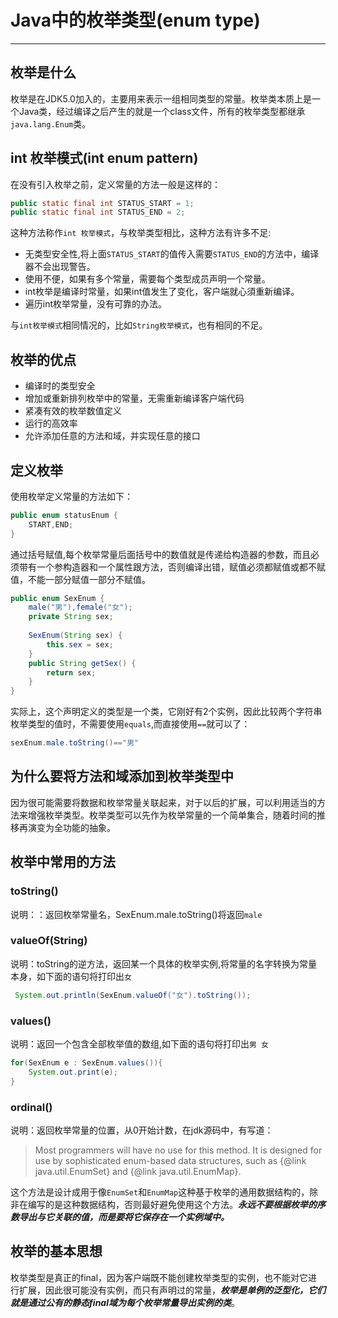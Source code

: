 ﻿# Java中的枚举类型(enum type)

---
## 枚举是什么
枚举是在JDK5.0加入的，主要用来表示一组相同类型的常量。枚举类本质上是一个Java类，经过编译之后产生的就是一个class文件，所有的枚举类型都继承`java.lang.Enum`类。

## int 枚举模式(int enum pattern)
在没有引入枚举之前，定义常量的方法一般是这样的：
```java
public static final int STATUS_START = 1;
public static final int STATUS_END = 2;
```
这种方法称作`int 枚举模式`，与枚举类型相比，这种方法有许多不足:

+ 无类型安全性,将上面`STATUS_START`的值传入需要`STATUS_END`的方法中，编译器不会出现警告。
+ 使用不便，如果有多个常量，需要每个类型成员声明一个常量。
+ int枚举是编译时常量，如果int值发生了变化，客户端就心須重新编译。
+ 遍历int枚举常量，没有可靠的办法。

与`int枚举模式`相同情况的，比如`String枚举模式`，也有相同的不足。

## 枚举的优点
- 编译时的类型安全
- 增加或重新排列枚举中的常量，无需重新编译客户端代码
- 紧凑有效的枚举数值定义
- 运行的高效率
- 允许添加任意的方法和域，并实现任意的接口


## 定义枚举
使用枚举定义常量的方法如下：
```java
public enum statusEnum { 
    START,END;
}
```
通过括号赋值,每个枚举常量后面括号中的数值就是传递给构造器的参数，而且必须带有一个参构造器和一个属性跟方法，否则编译出错，赋值必须都赋值或都不赋值，不能一部分赋值一部分不赋值。
```java
public enum SexEnum { 
    male("男"),female("女");
    private String sex; 
    
    SexEnum(String sex) {
        this.sex = sex; 
    }
    public String getSex() {
        return sex;
    }
}
```

实际上，这个声明定义的类型是一个类，它刚好有2个实例，因此比较两个字符串枚举类型的值时，不需要使用`equals`,而直接使用`==`就可以了：
```java
sexEnum.male.toString()=="男"
```

## 为什么要将方法和域添加到枚举类型中
因为很可能需要将数据和枚举常量关联起来，对于以后的扩展，可以利用适当的方法来增强枚举类型。枚举类型可以先作为枚举常量的一个简单集合，随着时间的推移再演变为全功能的抽象。


## 枚举中常用的方法
### toString()
说明：：返回枚举常量名，SexEnum.male.toString()将返回`male`

### valueOf(String) 
说明：toString的逆方法，返回某一个具体的枚举实例,将常量的名字转换为常量本身，如下面的语句将打印出`女`

```java
 System.out.println(SexEnum.valueOf("女").toString()); 
```

### values()
说明：返回一个包含全部枚举值的数组,如下面的语句将打印出`男 女`
```java
for(SexEnum e : SexEnum.values()){
    System.out.print(e); 
}
```
### ordinal()
说明：返回枚举常量的位置，从0开始计数，在jdk源码中，有写道：

>   Most programmers will have no use for this method.  It is designed for use by sophisticated enum-based data structures, such as {@link java.util.EnumSet} and {@link java.util.EnumMap}.

这个方法是设计成用于像`EnumSet`和`EnumMap`这种基于枚举的通用数据结构的，除非在编写的是这种数据结构，否则最好避免使用这个方法。***永远不要根据枚举的序数导出与它关联的值，而是要将它保存在一个实例域中。***

## 枚举的基本思想
枚举类型是真正的final，因为客户端既不能创建枚举类型的实例，也不能对它进行扩展，因此很可能没有实例，而只有声明过的常量，***枚举是单例的泛型化，它们就是通过公有的静态final域为每个枚举常量导出实例的类***。





